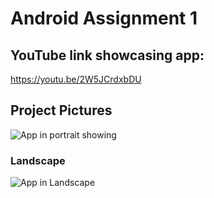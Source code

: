 # Android Assignment 1

## YouTube link showcasing app:
https://youtu.be/2W5JCrdxbDU

## Project Pictures

![App in portrait showing ](screenshots/)


### Landscape


![App in Landscape ](screenshots/)

